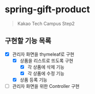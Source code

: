 # spring-gift-product
> Kakao Tech Campus Step2

## 구현할 기능 목록
- [x] 관리자 화면을 thymeleaf로 구현
  - [x] 상품을 리스트로 뜨도록 구현
    - [x] 각 상품에 삭제 기능
    - [x] 각 상품에 수정 기능
  - [x] 상품 등록 기능
- [ ] 관리자 화면을 위한 Controller 구현